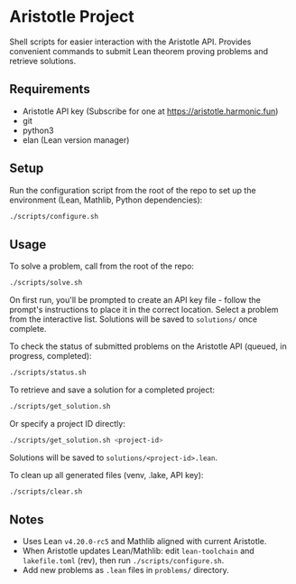 # Aristotle Project

Shell scripts for easier interaction with the Aristotle API. Provides convenient commands to submit Lean theorem proving problems and retrieve solutions.

## Requirements

- Aristotle API key (Subscribe for one at https://aristotle.harmonic.fun)
- git
- python3
- elan (Lean version manager)

## Setup

Run the configuration script from the root of the repo to set up the environment (Lean, Mathlib, Python dependencies):
```bash
./scripts/configure.sh
```

## Usage

To solve a problem, call from the root of the repo:
```bash
./scripts/solve.sh
```

On first run, you'll be prompted to create an API key file - follow the prompt's instructions to place it in the correct location. Select a problem from the interactive list. Solutions will be saved to `solutions/` once complete.

To check the status of submitted problems on the Aristotle API (queued, in progress, completed):
```bash
./scripts/status.sh
```

To retrieve and save a solution for a completed project:
```bash
./scripts/get_solution.sh
```

Or specify a project ID directly:
```bash
./scripts/get_solution.sh <project-id>
```

Solutions will be saved to `solutions/<project-id>.lean`.

To clean up all generated files (venv, .lake, API key):
```bash
./scripts/clear.sh
```

## Notes

- Uses Lean `v4.20.0-rc5` and Mathlib aligned with current Aristotle.
- When Aristotle updates Lean/Mathlib: edit `lean-toolchain` and `lakefile.toml` (rev), then run `./scripts/configure.sh`.
- Add new problems as `.lean` files in `problems/` directory.
